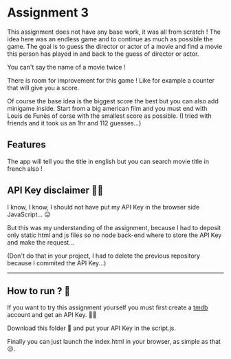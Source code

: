 # Assignment 3 

This assignment does not have any base work, it was all from scratch !
The idea here was an endless game and to continue as much as possible the game.
The goal is to guess the director or actor of a movie and find a movie this person has played in and back to the guess of director or actor.

You can't say the name of a movie twice !

There is room for improvement for this game ! Like for example a counter that will give you a score.

Of course the base idea is the biggest score the best but you can also add minigame inside. Start from a big american film and you must end with Louis de Funès of corse with the smallest score as possible. (I tried with friends and it took us an 1hr and 112 guesses...)

## Features

The app will tell you the title in english but you can search movie title in french also !

## API Key disclaimer 🙇‍♂️

I know, I know, I should not have put my API Key in the browser side JavaScript... 😥

But this was my understanding of the assignment, because I had to deposit only static html and js files so no node back-end where to store the API Key and make the request...

(Don't do that in your project, I had to delete the previous repository because I commited the API Key...)

--- 

## How to run ? 🤔

If you want to try this assignment yourself you must first create a [tmdb](https://developers.themoviedb.org/3/getting-started/introduction) account and get an API Key. 👨‍💻

Download this folder 📂 and put your API Key in the script.js.

Finally you can just launch the index.html in your browser, as simple as that 😉.